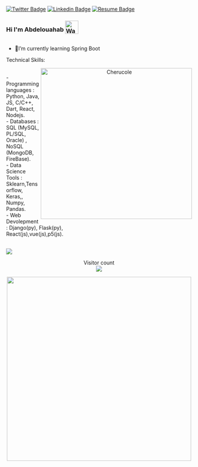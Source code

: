 [![Twitter Badge](https://img.shields.io/badge/Twitter-Profile-informational?style=flat&logo=twitter&logoColor=white&color=1CA2F1)](https://twitter.com/Abdobella448)
[![Linkedin Badge](https://img.shields.io/badge/LinkedIn-Profile-informational?style=flat&logo=linkedin&logoColor=white&color=1CA2F1)](https://www.linkedin.com/in/abdelouahab-bella/)
[![Resume Badge](https://img.shields.io/badge/CV-Resume-informational?style=flat&logo=book&logoColor=white&color=important)](https://github.com/bellaabdelouahab/bellaabdelouahab/blob/main/Bella_Abdelouahab_cv.jpg)
### Hi I'm Abdelouahab <img align=center src="https://user-images.githubusercontent.com/26017543/213809353-c908d93c-3dff-4694-9d13-e0e5cbdb879c.png" alt="Waving Hand" width="36" height="36" style="padding-bottom:15px"/>



- 🔭I’m currently learning Spring Boot


<!--
**bellaabdelouahab/bellaabdelouahab** is a ✨ _special_ ✨ repository because its `README.md` (this file) appears on your GitHub profile.

Here are some ideas to get you started:

- 🔭 I’m currently working on ...
- 🌱 I’m currently learning ...
- 👯 I’m looking to collaborate on ...
- 🤔 I’m looking for help with ...
- 💬 Ask me about ...
- 📫 How to reach me: ...
- ⚡ Fun fact: ...
-->
 Technical Skills: 
<p align="center">
<a href="https://github.com/cherucole">
<img align="right" width="410"  src="https://github-readme-stats.vercel.app/api?username=bellaabdelouahab&show_icons=true&theme=gotham&include_all_commits=true&count_private=true" alt="Cherucole" />
</a>
</p>
<p style="width:60%">
  <br>
  - Programming languages : Python, Java, JS, C/C++, Dart, React, Nodejs.<br>
  - Databases : SQL (MySQL, PL/SQL, Oracle) , NoSQL (MongoDB, FireBase).<br>
  - Data Science Tools : Sklearn,Tensorflow, Keras,, Numpy, Pandas.<br>
  - Web Devolepment: Django(py), Flask(py), React(js),vue(js),p5(js).<br>
</p>
<br>

<img src="https://github-readme-activity-graph.vercel.app/graph?username=bellaabdelouahab&bg_color=151515&color=c0bfc0&line=eb3a0e&point=f18701&area=true&hide_border=true" />
<p align="center"> 
  Visitor count<br>
  <img src="https://profile-counter.glitch.me/bellaabdelouahab/count.svg" />
</p>
<p align="center"> 
 <img  width="500px" src="https://streak-stats.demolab.com?user=bellaabdelouahab&theme=dark&hide_border=true&border_radius=15&date_format=j%20M%5B%20Y%5D&fire=EB2700&stroke=EB5454&ring=EB3A0E">
</p>
